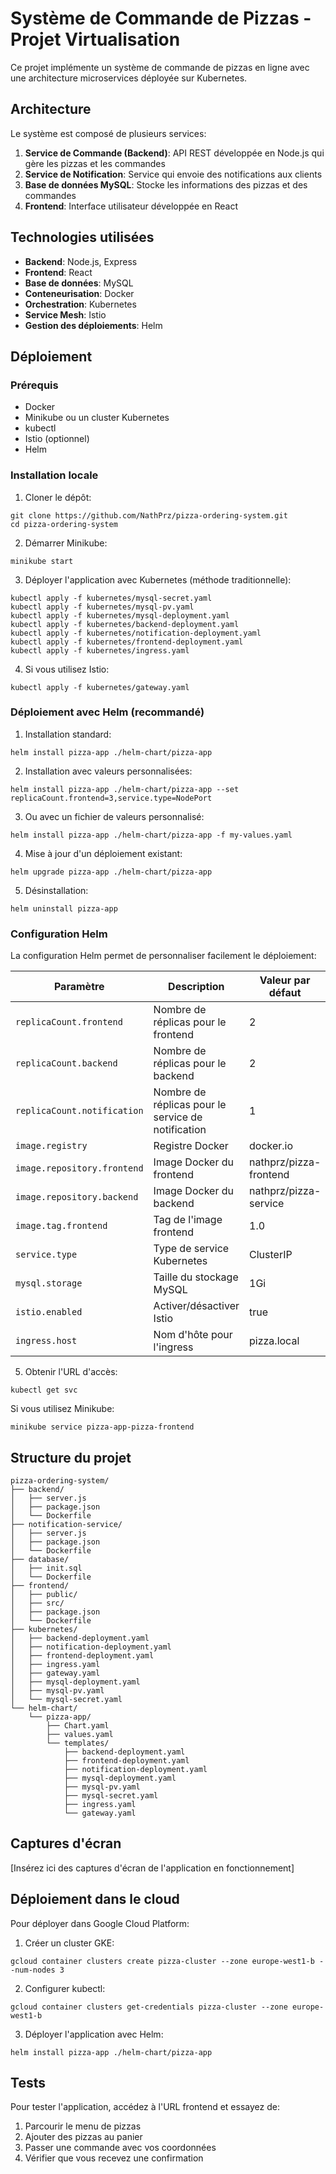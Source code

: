 # Système de Commande de Pizzas - Projet Virtualisation

Ce projet implémente un système de commande de pizzas en ligne avec une architecture microservices déployée sur Kubernetes.

## Architecture

Le système est composé de plusieurs services:
1. **Service de Commande (Backend)**: API REST développée en Node.js qui gère les pizzas et les commandes
2. **Service de Notification**: Service qui envoie des notifications aux clients
3. **Base de données MySQL**: Stocke les informations des pizzas et des commandes
4. **Frontend**: Interface utilisateur développée en React

## Technologies utilisées

- **Backend**: Node.js, Express
- **Frontend**: React
- **Base de données**: MySQL
- **Conteneurisation**: Docker
- **Orchestration**: Kubernetes
- **Service Mesh**: Istio
- **Gestion des déploiements**: Helm

## Déploiement

### Prérequis

- Docker
- Minikube ou un cluster Kubernetes
- kubectl
- Istio (optionnel)
- Helm

### Installation locale

1. Cloner le dépôt:
```
git clone https://github.com/NathPrz/pizza-ordering-system.git
cd pizza-ordering-system
```

2. Démarrer Minikube:
```
minikube start
```

3. Déployer l'application avec Kubernetes (méthode traditionnelle):
```
kubectl apply -f kubernetes/mysql-secret.yaml
kubectl apply -f kubernetes/mysql-pv.yaml
kubectl apply -f kubernetes/mysql-deployment.yaml
kubectl apply -f kubernetes/backend-deployment.yaml
kubectl apply -f kubernetes/notification-deployment.yaml
kubectl apply -f kubernetes/frontend-deployment.yaml
kubectl apply -f kubernetes/ingress.yaml
```

4. Si vous utilisez Istio:
```
kubectl apply -f kubernetes/gateway.yaml
```

### Déploiement avec Helm (recommandé)

1. Installation standard:
```
helm install pizza-app ./helm-chart/pizza-app
```

2. Installation avec valeurs personnalisées:
```
helm install pizza-app ./helm-chart/pizza-app --set replicaCount.frontend=3,service.type=NodePort
```

3. Ou avec un fichier de valeurs personnalisé:
```
helm install pizza-app ./helm-chart/pizza-app -f my-values.yaml
```

4. Mise à jour d'un déploiement existant:
```
helm upgrade pizza-app ./helm-chart/pizza-app
```

5. Désinstallation:
```
helm uninstall pizza-app
```

### Configuration Helm

La configuration Helm permet de personnaliser facilement le déploiement:

| Paramètre | Description | Valeur par défaut |
|-----------|-------------|-------------------|
| `replicaCount.frontend` | Nombre de réplicas pour le frontend | 2 |
| `replicaCount.backend` | Nombre de réplicas pour le backend | 2 |
| `replicaCount.notification` | Nombre de réplicas pour le service de notification | 1 |
| `image.registry` | Registre Docker | docker.io |
| `image.repository.frontend` | Image Docker du frontend | nathprz/pizza-frontend |
| `image.repository.backend` | Image Docker du backend | nathprz/pizza-service |
| `image.tag.frontend` | Tag de l'image frontend | 1.0 |
| `service.type` | Type de service Kubernetes | ClusterIP |
| `mysql.storage` | Taille du stockage MySQL | 1Gi |
| `istio.enabled` | Activer/désactiver Istio | true |
| `ingress.host` | Nom d'hôte pour l'ingress | pizza.local |

5. Obtenir l'URL d'accès:
```
kubectl get svc
```

Si vous utilisez Minikube:
```
minikube service pizza-app-pizza-frontend
```

## Structure du projet

```
pizza-ordering-system/
├── backend/
│   ├── server.js
│   ├── package.json
│   └── Dockerfile
├── notification-service/
│   ├── server.js
│   ├── package.json
│   └── Dockerfile
├── database/
│   ├── init.sql
│   └── Dockerfile
├── frontend/
│   ├── public/
│   ├── src/
│   ├── package.json
│   └── Dockerfile
├── kubernetes/
│   ├── backend-deployment.yaml
│   ├── notification-deployment.yaml
│   ├── frontend-deployment.yaml
│   ├── ingress.yaml
│   ├── gateway.yaml
│   ├── mysql-deployment.yaml
│   ├── mysql-pv.yaml
│   └── mysql-secret.yaml
└── helm-chart/
    └── pizza-app/
        ├── Chart.yaml
        ├── values.yaml
        └── templates/
            ├── backend-deployment.yaml
            ├── frontend-deployment.yaml
            ├── notification-deployment.yaml
            ├── mysql-deployment.yaml
            ├── mysql-pv.yaml
            ├── mysql-secret.yaml
            ├── ingress.yaml
            └── gateway.yaml
```

## Captures d'écran

[Insérez ici des captures d'écran de l'application en fonctionnement]

## Déploiement dans le cloud

Pour déployer dans Google Cloud Platform:

1. Créer un cluster GKE:
```
gcloud container clusters create pizza-cluster --zone europe-west1-b --num-nodes 3
```

2. Configurer kubectl:
```
gcloud container clusters get-credentials pizza-cluster --zone europe-west1-b
```

3. Déployer l'application avec Helm:
```
helm install pizza-app ./helm-chart/pizza-app
```

## Tests

Pour tester l'application, accédez à l'URL frontend et essayez de:
1. Parcourir le menu de pizzas
2. Ajouter des pizzas au panier
3. Passer une commande avec vos coordonnées
4. Vérifier que vous recevez une confirmation